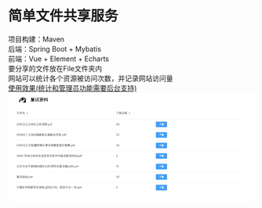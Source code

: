 # 简单文件共享服务  
项目构建：Maven  
后端：Spring Boot + Mybatis  
前端：Vue + Element + Echarts  
要分享的文件放在File文件夹内  
网站可以统计各个资源被访问次数，并记录网站访问量   
[使用效果(统计和管理员功能需要后台支持)](https://manakanemu.github.io/FileServer/)  
![](img/1.jpg)
